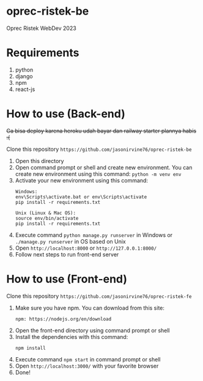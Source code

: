 # oprec-ristek-be
Oprec Ristek WebDev 2023

# Requirements
1. python
2. django
3. npm
4. react-js

# How to use (Back-end)

~~Ga bisa deploy karena heroku udah bayar dan railway starter plannya habis :(~~

Clone this repository `https://github.com/jasonirvine76/oprec-ristek-be`

1. Open this directory
2. Open command prompt or shell and create new environment. You can create new environment using this command: ``python -m venv env``
3. Activate your new environment using this command: 
    ```
    Windows:
    env\Scripts\activate.bat or env\Scripts\activate
    pip install -r requirements.txt
    ```
    ```
    Unix (Linux & Mac OS):
    source env/bin/activate
    pip install -r requirements.txt
    ```
4. Execute command `python manage.py runserver` in Windows or `./manage.py runserver` in OS based on Unix
5. Open `http://localhost:8000` or `http://127.0.0.1:8000/`
6. Follow next steps to run front-end server

# How to use (Front-end)

Clone this repository `https://github.com/jasonirvine76/oprec-ristek-fe`

1. Make sure you have npm. You can download from this site:
   ```
   npm: https://nodejs.org/en/download
   ```
2. Open the front-end directory using command prompt or shell
3. Install the dependencies with this command:
   ```
   npm install
   ```
4. Execute command `npm start` in command prompt or shell
5. Open `http://localhost:3000/` with your favorite browser
6. Done!
